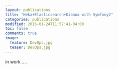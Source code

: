```yaml
---
layout: publications
title: "Heka+Elasticsearch+Kibana with Symfony2"
categories: publications
modified: 2015-01-24T11:57:41-04:00
toc: false
comments: true
image:
  feature: DevOps.jpg
  teaser: DevOps.jpg
---
```


in work ....